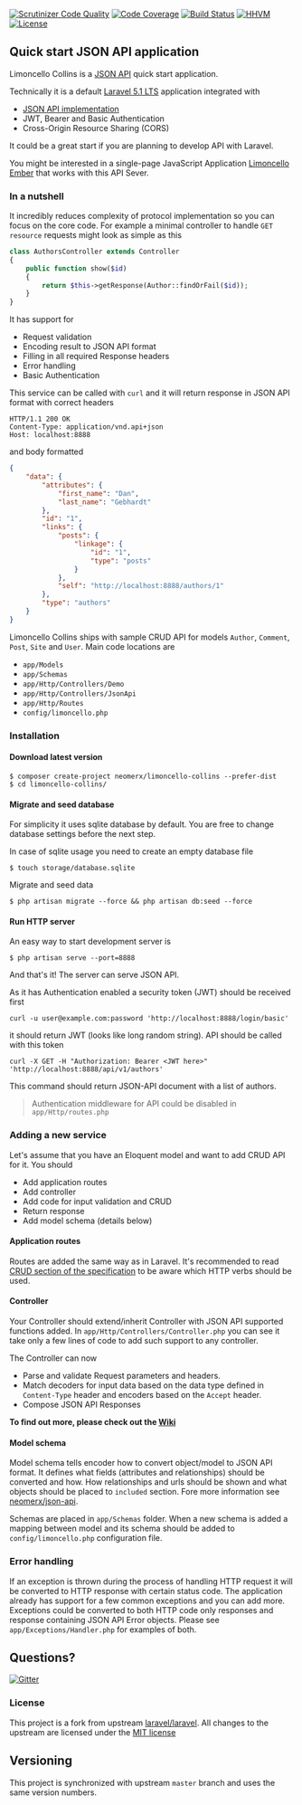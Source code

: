[![Scrutinizer Code Quality](https://scrutinizer-ci.com/g/neomerx/json-api/badges/quality-score.png?b=master)](https://scrutinizer-ci.com/g/neomerx/json-api/?branch=master)
[![Code Coverage](https://scrutinizer-ci.com/g/neomerx/json-api/badges/coverage.png?b=master)](https://scrutinizer-ci.com/g/neomerx/json-api/?branch=master)
[![Build Status](https://travis-ci.org/neomerx/json-api.svg?branch=master)](https://travis-ci.org/neomerx/json-api)
[![HHVM](https://img.shields.io/hhvm/neomerx/json-api.svg)](https://travis-ci.org/neomerx/json-api)
[![License](https://poser.pugx.org/neomerx/limoncello-collins/license.svg)](https://packagist.org/packages/neomerx/limoncello-collins)

## Quick start JSON API application

Limoncello Collins is a [JSON API](http://jsonapi.org/) quick start application.
 
Technically it is a default [Laravel 5.1 LTS](https://github.com/laravel/laravel) application integrated with
- [JSON API implementation](https://github.com/neomerx/json-api)
- JWT, Bearer and Basic Authentication
- Cross-Origin Resource Sharing (CORS)

It could be a great start if you are planning to develop API with Laravel.

You might be interested in a single-page JavaScript Application [Limoncello Ember](https://github.com/neomerx/limoncello-ember) that works with this API Sever.
 
### In a nutshell

It incredibly reduces complexity of protocol implementation so you can focus on the core code. For example a minimal controller to handle ```GET resource``` requests might look as simple as this

```php
class AuthorsController extends Controller
{
	public function show($id)
	{
        return $this->getResponse(Author::findOrFail($id));
    }
}
```

It has support for

* Request validation
* Encoding result to JSON API format
* Filling in all required Response headers
* Error handling
* Basic Authentication

This service can be called with ```curl``` and it will return response in JSON API format with correct headers

```
HTTP/1.1 200 OK
Content-Type: application/vnd.api+json
Host: localhost:8888
```

and body formatted

```json
{
    "data": {
        "attributes": {
            "first_name": "Dan", 
            "last_name": "Gebhardt"
        }, 
        "id": "1", 
        "links": {
            "posts": {
                "linkage": {
                    "id": "1", 
                    "type": "posts"
                }
            }, 
            "self": "http://localhost:8888/authors/1"
        }, 
        "type": "authors"
    }
}
```

Limoncello Collins ships with sample CRUD API for models ```Author```, ```Comment```, ```Post```, ```Site``` and ```User```. Main code locations are

* ```app/Models```
* ```app/Schemas```
* ```app/Http/Controllers/Demo```
* ```app/Http/Controllers/JsonApi```
* ```app/Http/Routes```
* ```config/limoncello.php```

### Installation

#### Download latest version

```
$ composer create-project neomerx/limoncello-collins --prefer-dist
$ cd limoncello-collins/
```

#### Migrate and seed database

For simplicity it uses sqlite database by default. You are free to change database settings before the next step.

In case of sqlite usage you need to create an empty database file

```
$ touch storage/database.sqlite
```

Migrate and seed data

```
$ php artisan migrate --force && php artisan db:seed --force
```

#### Run HTTP server

An easy way to start development server is

```
$ php artisan serve --port=8888
```

And that's it! The server can serve JSON API.

As it has Authentication enabled a security token (JWT) should be received first

```
curl -u user@example.com:password 'http://localhost:8888/login/basic'
```

it should return JWT (looks like long random string). API should be called with this token

```
curl -X GET -H "Authorization: Bearer <JWT here>" 'http://localhost:8888/api/v1/authors'
```

This command should return JSON-API document with a list of authors.

> Authentication middleware for API could be disabled in `app/Http/routes.php`

### Adding a new service

Let's assume that you have an Eloquent model and want to add CRUD API for it. You should

* Add application routes
* Add controller
* Add code for input validation and CRUD
* Return response
* Add model schema (details below)

#### Application routes

Routes are added the same way as in Laravel. It's recommended to read [CRUD section of the specification](http://jsonapi.org/format/#crud) to be aware which HTTP verbs should be used.

#### Controller

Your Controller should extend/inherit Controller with JSON API supported functions added. In ```app/Http/Controllers/Controller.php``` you can see it take only a few lines of code to add such support to any controller.

The Controller can now

- Parse and validate Request parameters and headers.
- Match decoders for input data based on the data type defined in ```Content-Type``` header and encoders based on the ```Accept``` header.
- Compose JSON API Responses

**To find out more, please check out the [Wiki](https://github.com/neomerx/limoncello/wiki)**

#### Model schema

Model schema tells encoder how to convert object/model to JSON API format. It defines what fields (attributes and relationships) should be converted and how. How relationships and urls should be shown and what objects should be placed to ```included``` section. Fore more information see [neomerx/json-api](https://github.com/neomerx/json-api).

Schemas are placed in ```app/Schemas``` folder. When a new schema is added a mapping between model and its schema should be added to ```config/limoncello.php``` configuration file.

### Error handling

If an exception is thrown during the process of handling HTTP request it will be converted to HTTP response with certain status code. The application already has support for a few common exceptions and you can add more. Exceptions could be converted to both HTTP code only responses and response containing JSON API Error objects. Please see ```app/Exceptions/Handler.php``` for examples of both.


## Questions?

[![Gitter](https://badges.gitter.im/Join%20Chat.svg)](https://gitter.im/neomerx/json-api)

### License

This project is a fork from upstream [laravel/laravel](https://github.com/laravel/laravel). All changes to the upstream are licensed under the [MIT license](http://opensource.org/licenses/MIT)

## Versioning

This project is synchronized with upstream ```master``` branch and uses the same version numbers.
